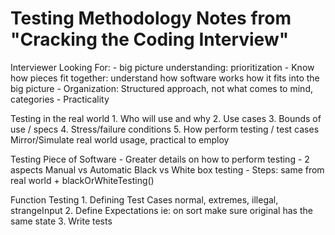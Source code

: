 # Testing Methodology Notes from "Cracking the Coding Interview"

Interviewer Looking For:
    - big picture understanding:
        prioritization
    - Know how pieces fit together:
        understand how software works
        how it fits into the big picture
    - Organization:
        Structured approach, not what comes to mind, categories
    - Practicality

Testing in the real world
    <Steps>
    1. Who will use and why
    2. Use cases
    3. Bounds of use / specs
    4. Stress/failure conditions
    5. How perform testing / test cases
        Mirror/Simulate real world usage, practical to employ

Testing Piece of Software
    - Greater details on how to perform testing
    - 2 aspects
        Manual vs Automatic
        Black vs White box testing
    - Steps: same from real world + blackOrWhiteTesting()

Function Testing
    1. Defining Test Cases
        normal, extremes, illegal, strangeInput
    2. Define Expectations
        ie: on sort make sure original has the same state
    3. Write tests